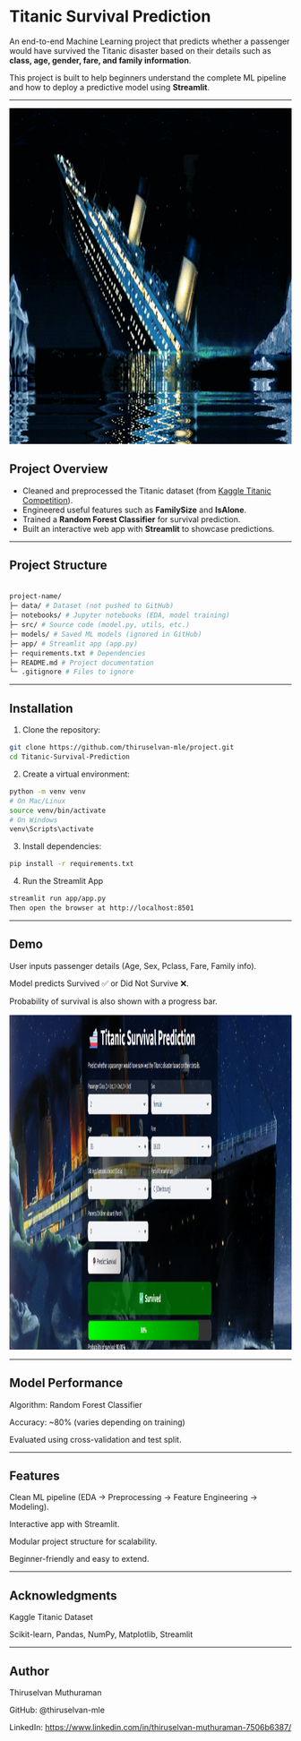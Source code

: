  # Titanic Survival Prediction

An end-to-end Machine Learning project that predicts whether a passenger would have survived the Titanic disaster based on their details such as **class, age, gender, fare, and family information**.  

This project is built to help beginners understand the complete ML pipeline and how to deploy a predictive model using **Streamlit**.

---

<img src=app/titanic1.gif width=100% height=600>

## Project Overview
- Cleaned and preprocessed the Titanic dataset (from [Kaggle Titanic Competition](https://www.kaggle.com/c/titanic)).  
- Engineered useful features such as **FamilySize** and **IsAlone**.  
- Trained a **Random Forest Classifier** for survival prediction.  
- Built an interactive web app with **Streamlit** to showcase predictions.  

---

## Project Structure
```bash

project-name/
├─ data/ # Dataset (not pushed to GitHub)
├─ notebooks/ # Jupyter notebooks (EDA, model training)
├─ src/ # Source code (model.py, utils, etc.)
├─ models/ # Saved ML models (ignored in GitHub)
├─ app/ # Streamlit app (app.py)
├─ requirements.txt # Dependencies
├─ README.md # Project documentation
└─ .gitignore # Files to ignore

```

---
## Installation

 1. Clone the repository:
   ```bash
   git clone https://github.com/thiruselvan-mle/project.git
   cd Titanic-Survival-Prediction

   ```
 2. Create a virtual environment:
   ```bash
   python -m venv venv
   # On Mac/Linux
   source venv/bin/activate
   # On Windows
   venv\Scripts\activate      
   ```
 3. Install dependencies:
   ```bash
   pip install -r requirements.txt
   ```
 4. Run the Streamlit App
   ```bash
   streamlit run app/app.py
   Then open the browser at http://localhost:8501
   ```
---
## Demo
  User inputs passenger details (Age, Sex, Pclass, Fare, Family info).

  Model predicts Survived ✅ or Did Not Survive ❌.

  Probability of survival is also shown with a progress bar.


  <img src=app/demo.png width=100% height=600>

---
## Model Performance
  Algorithm: Random Forest Classifier

  Accuracy: ~80% (varies depending on training)

  Evaluated using cross-validation and test split.

---
## Features
  Clean ML pipeline (EDA → Preprocessing → Feature Engineering → Modeling).

  Interactive app with Streamlit.

  Modular project structure for scalability.

  Beginner-friendly and easy to extend.

---
## Acknowledgments
  Kaggle Titanic Dataset

  Scikit-learn, Pandas, NumPy, Matplotlib, Streamlit

 ---
## Author
  Thiruselvan Muthuraman
  
  GitHub: @thiruselvan-mle
   
  LinkedIn: https://www.linkedin.com/in/thiruselvan-muthuraman-7506b6387/




